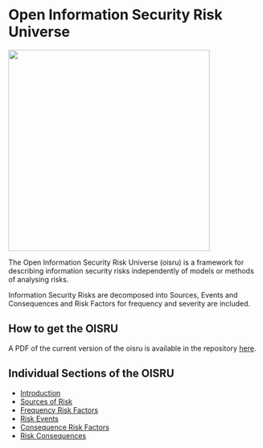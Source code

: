 # Open Information Security Risk Universe

<img src="cover.jpg" width=400 align="middle">

The Open Information Security Risk Universe (oisru) is a framework for describing information security risks independently of models or methods of analysing risks.

Information Security Risks are decomposed into Sources, Events and Consequences and Risk Factors for frequency and severity are included.

## How to get the OISRU

A PDF of the current version of the oisru is available in the repository [here](https://github.com/oracuk/oisru/blob/master/oisru.pdf).

## Individual Sections of the OISRU

- [Introduction](00-c-intro.md)
- [Sources of Risk](01-a-sources.md)
- [Frequency Risk Factors](02-a-frequency-factors.md)
- [Risk Events](03-a-events.md)
- [Consequence Risk Factors](04-a-consequence-factors.md)
- [Risk Consequences](05-a-consequences.md)

